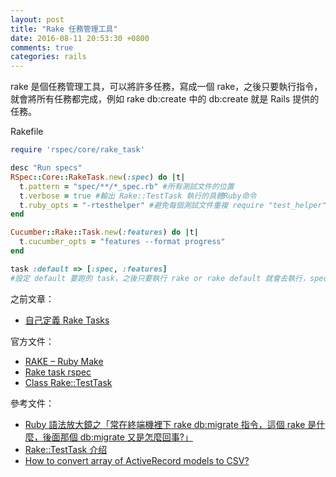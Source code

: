 ```yaml
---
layout: post
title: "Rake 任務管理工具"
date: 2016-08-11 20:53:30 +0800
comments: true
categories: rails
---
```


rake 是個任務管理工具，可以將許多任務，寫成一個 rake，之後只要執行指令，就會將所有任務都完成，例如 rake db:create 中的 db:create 就是 Rails 提供的任務。

<!-- more -->

Rakefile

```ruby
require 'rspec/core/rake_task'

desc "Run specs"
RSpec::Core::RakeTask.new(:spec) do |t|
  t.pattern = "spec/**/*_spec.rb" #所有測試文件的位置
  t.verbose = true #輸出 Rake::TestTask 執行的具體Ruby命令
  t.ruby_opts = "-rtesthelper" #避免每個測試文件重複 require "test_helper"
end

Cucumber::Rake::Task.new(:features) do |t|
  t.cucumber_opts = "features --format progress"
end

task :default => [:spec, :features]
#設定 default 要跑的 task，之後只要執行 rake or rake default 就會去執行，spec 和 feature 的 task
```

之前文章：

* [自己定義 Rake Tasks](http://mgleon08.github.io/blog/2016/03/10/custom-tasks/)

官方文件：

* [RAKE – Ruby Make](http://rake.rubyforge.org/)
* [Rake task rspec](https://relishapp.com/rspec/rspec-core/v/3-4/docs/command-line/rake-task)
* [Class Rake::TestTask](http://rake.rubyforge.org/classes/Rake/TestTask.html)

參考文件：

* [Ruby 語法放大鏡之「常在終端機裡下 rake db:migrate 指令，這個 rake 是什麼，後面那個 db:migrate 又是怎麼回事?」](http://kaochenlong.com/2016/04/30/rake/)
* [Rake::TestTask 介绍](http://code.oneapm.com/ruby/2015/05/28/ruby-rake-testtask/)
* [How to convert array of ActiveRecord models to CSV?](http://stackoverflow.com/questions/19200734/how-to-convert-array-of-activerecord-models-to-csv)